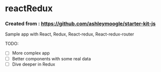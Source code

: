 # reactRedux
### Created from : https://github.com/ashleymoogle/starter-kit-js
Sample app with React, Redux, React-redux, React-redux-router

TODO:
- [ ] More complex app
- [ ] Better components with some real data
- [ ] Dive deeper in Redux
